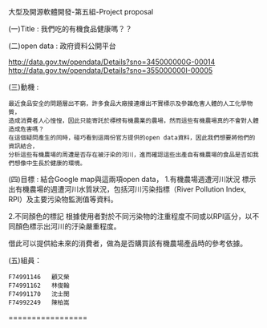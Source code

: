 ﻿大型及開源軟體開發-第五組-Project proposal


(一)Title : 
	我們吃的有機食品健康嗎？？

(二)open data :
	政府資料公開平台

http://data.gov.tw/opendata/Details?sno=345000000G-00014
http://data.gov.tw/opendata/Details?sno=355000000I-00005

(三)動機 : 

	最近食品安全的問題層出不窮，許多食品大廠接連爆出不實標示及參雜危害人體的人工化學物質，
	造成消費者人心惶惶，因此只能寄託於標榜有機農業的農場，然而這些有機農場真的不會對人體造成危害嗎？
	在這個疑問產生的同時，碰巧看到這兩份官方提供的open data資料，因此我們想要將他們的資訊結合，
	分析這些有機農場的周遭是否存在被汙染的河川，進而確認這些出產自有機農場的食品是否如我們想像中生長於健康的環境。

(四)目標 :
	結合Google map與這兩項open data，
1.有機農場週遭河川狀況
	標示出有機農場的週遭河川水質狀況，包括河川污染指標（River Pollution Index, RPI）及主要污染物監測值等資料。

2.不同顏色的標記
	根據使用者對於不同污染物的注重程度不同或以RPI區分，以不同顏色標示出河川的汙染嚴重程度。

借此可以提供給未來的消費者，做為是否購買該有機農場產品時的參考依據。

(五)組員：

	F74991146	顧又榮
	F74991162	林俊翰                      
	F74991170	沈士閔 
	F74992249	陳柏嵩      

=================
